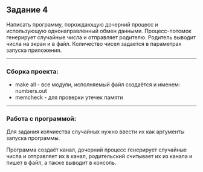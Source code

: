 ## Задание 4

Написать программу, порождающую дочерний процесс и
использующую однонаправленный обмен данными.
Процесс-потомок генерирует случайные числа и
отправляет родителю.
Родитель выводит числа на экран и в файл.
Количество чисел задается в параметрах запуска
приложения.

---

### Сборка проекта:

- make all - все модули, исполняемый файл создаётся и именем: numbers.out
- memcheck - для проверки утечек памяти

---

### Работа с программой:
Для задания колчиества случайных нужно ввести их как аргументы запуска программы.

Программа создаёт канал, дочерний процесс генерирует случайные числа и отправляет их в канал, родительский считывает их из канала и пишет в файл, а также выводит в консоль.


